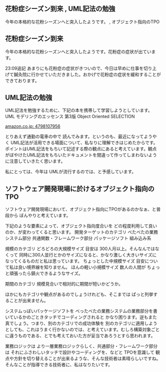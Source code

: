 ## 花粉症シーズン到来 , UML記法の勉強

今年の本格的な花粉シーズンへと突入したようです。 , オブジェクト指向のTPO






## 花粉症シーズン到来


今年の本格的な花粉シーズンへと突入したようです。花粉症の症状が出ています。

23:09追記 あまりにも花粉症の症状がきついので、今日は早めに仕事を切り上げて鍼灸院に行かせていただきました。おかげで花粉症の症状を緩和することができております。

## UML記法の勉強


UML記法を勉強するために、下記の本を携帯して学習しようとしています。
UML モデリングのエッセンス 第3版 Object Oriented SELECTION
  


[amazon.co.jp: 4798107956](http://www.amazon.co.jp/exec/obidos/ASIN/4798107956/igapyondiary-22)


とりあえず通勤の電車の中で 読んでみます。というのも、最近になってようやく UML記法が活用できる場面について、私なりに理解できはじめたからです。ポイントはUML記法をもちいて記述する際の観点にあると考えています。観点がぼやけたUML記法をもちいたドキュメントを間違って作ってしまわないように注意していきたく思います。

私にとっては、今年は UMLが流行するのでは、と予感しています。

## ソフトウェア開発現場に於けるオブジェクト指向のTPO


ソフトウェア開発現場において、オブジェクト指向にTPOがあるのかなぁ、と普段から ぼんやりと考えています。

下記のような要素によって、オブジェクト指向度合いを どの程度利用して良いのか、が変わってくると思います。
開発ターゲットのカテゴリ
  べたべたの業務システム部分
    共通関数・フレームワーク部分
    パッケージソフト
    組み込み系
  
  規模のカテゴリ
  どろどろの大規模サイズ
    目安は 300人月以上。そんなんではなくって 同時に300人並行とかのサイズになると、かなり激しく大きいサイズになってくるものだと私は思っています。
    ちょっとした中規模サイズ
    目安について私は良い境界線を知りません。
    ほんの軽い小規模サイズ
    数人の人間が ちょっと頑張ったら鎮火できるようなサイズ。
  
  期間のカテゴリ
  規模見合いで相対的に期間が短いかどうか。


ほかにもカテゴリや観点があるのでしょうけれども、そこまでは ぱっと列挙することが出来ません。

システムっぽいパッケージソフトを べったべたの業務システムの業務部分を書いているかのごときタッチでコーディングされると かなり困ります。逆もまた真でしょう。つまり、別のカテゴリでの成功体験を
別のカテゴリに適用しようとしても、これはうまく行かないのでは、と考えています。むしろ構築対象ごとに違うものである、とでも考えておいた方が妥当であろうとすら思われます。

業務ロジックは より一層業務ロジックらしく、共通部分・フレームワーク部分は それにふさわしいタッチで設計やコーディングを、などと TPOを意識して
観点や方針を切り替えることが出来るような、そんな技術者は素晴らしいですね。そんなことが指導できる技術者に、私はなりたいです。